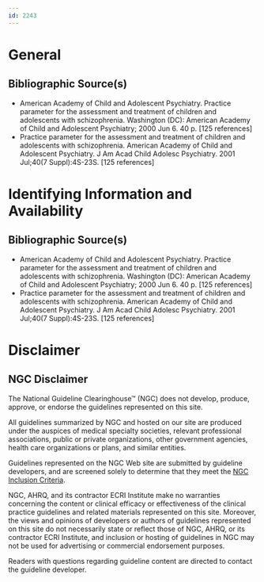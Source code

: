 ```yaml
---
id: 2243
---
```


# General

## Bibliographic Source(s)

- American Academy of Child and Adolescent Psychiatry. Practice parameter for the assessment and treatment of children and adolescents with schizophrenia. Washington (DC): American Academy of Child and Adolescent Psychiatry; 2000 Jun 6. 40 p. [125 references]
- Practice parameter for the assessment and treatment of children and adolescents with schizophrenia. American Academy of Child and Adolescent Psychiatry. J Am Acad Child Adolesc Psychiatry. 2001 Jul;40(7 Suppl):4S-23S. [125 references]

# Identifying Information and Availability

## Bibliographic Source(s)

- American Academy of Child and Adolescent Psychiatry. Practice parameter for the assessment and treatment of children and adolescents with schizophrenia. Washington (DC): American Academy of Child and Adolescent Psychiatry; 2000 Jun 6. 40 p. [125 references]
- Practice parameter for the assessment and treatment of children and adolescents with schizophrenia. American Academy of Child and Adolescent Psychiatry. J Am Acad Child Adolesc Psychiatry. 2001 Jul;40(7 Suppl):4S-23S. [125 references]

# Disclaimer

## NGC Disclaimer

The National Guideline Clearinghouse™ (NGC) does not develop, produce, approve, or endorse the guidelines represented on this site.

All guidelines summarized by NGC and hosted on our site are produced under the auspices of medical specialty societies, relevant professional associations, public or private organizations, other government agencies, health care organizations or plans, and similar entities.

Guidelines represented on the NGC Web site are submitted by guideline developers, and are screened solely to determine that they meet the [NGC Inclusion Criteria](/help-and-about/summaries/inclusion-criteria).

NGC, AHRQ, and its contractor ECRI Institute make no warranties concerning the content or clinical efficacy or effectiveness of the clinical practice guidelines and related materials represented on this site. Moreover, the views and opinions of developers or authors of guidelines represented on this site do not necessarily state or reflect those of NGC, AHRQ, or its contractor ECRI Institute, and inclusion or hosting of guidelines in NGC may not be used for advertising or commercial endorsement purposes.

Readers with questions regarding guideline content are directed to contact the guideline developer.

